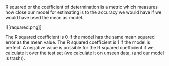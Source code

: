 R squared or the coefficient of determination is a metric which measures how close our model for estimating is to the accuracy we would have if we would have used the mean as model.

![[raquared.png]]

The R squared coefficient is 0 if the model has the same mean squared error as the mean value. The R squared coefficient is 1 if the model is perfect. 
A negative value is possible for the R squared coefficient if we calculate it over the test set (we calculate it on unseen data, (and our model is trash)).
